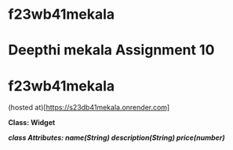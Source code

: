 # f23wb41mekala
# Deepthi mekala Assignment 10
# f23wb41mekala
(hosted at)[https://s23db41mekala.onrender.com]

**Class: Widget**

***class Attributes: name(String) description(String) price(number)***

